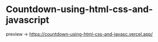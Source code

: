 # Countdown-using-html-css-and-javascript
preview -> https://countdown-using-html-css-and-javasc.vercel.app/
